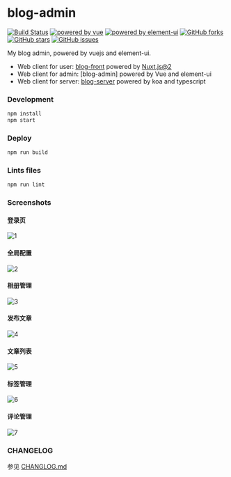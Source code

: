[vue]: https://vuejs.org/
[vue-image]: https://img.shields.io/badge/Powered%20By-Vue-4fc08d.svg?style=flat-square
[element-ui]: http://element.eleme.io
[element-ui-image]: https://img.shields.io/badge/Powered%20By-elementui-409eff.svg?style=flat-square

# blog-admin

[![Build Status](https://travis-ci.org/Chance722/blog-admin.svg?branch=master)](https://travis-ci.org/Chance722/blog-admin)
[![powered by vue][vue-image]][vue]
[![powered by element-ui][element-ui-image]][element-ui]
[![GitHub forks](https://img.shields.io/github/forks/Chance722/blog-admin.svg?style=flat-square)](https://github.com/Chance722/blog-admin/network/members)
[![GitHub stars](https://img.shields.io/github/stars/Chance722/blog-admin.svg?style=flat-square)](https://github.com/Chance722/blog-admin/stargazers)
[![GitHub issues](https://img.shields.io/github/issues/Chance722/blog-admin.svg?style=flat-square)](https://github.com/Chance722/blog-admin/issues)

My blog admin, powered by vuejs and element-ui.

* Web client for user: [blog-front](https://github.com/Chance722/blog-front) powered by [Nuxt.js@2](https://github.com/nuxt/nuxt.js)
* Web client for admin: [blog-admin] powered by Vue and element-ui
* Web client for server: [blog-server](https://github.com/Chance722/blog-admin) powered by koa and typescript

### Development

``` bash
npm install
npm start
```

### Deploy

``` bash
npm run build
```

### Lints files

``` bash
npm run lint
```

### Screenshots

#### 登录页

![1](https://user-images.githubusercontent.com/27771964/51316351-5d54e100-1a8f-11e9-8d3c-592c2b8d7ebb.png)

#### 全局配置

![2](https://user-images.githubusercontent.com/27771964/51316416-8d9c7f80-1a8f-11e9-89d8-c1c30451b700.png)

#### 相册管理

![3](https://user-images.githubusercontent.com/27771964/51316453-aefd6b80-1a8f-11e9-8a04-b4a082761f6d.png)

#### 发布文章

![4](https://user-images.githubusercontent.com/27771964/51316487-c89eb300-1a8f-11e9-9f75-db90a0e6d27c.png)

#### 文章列表

![5](https://user-images.githubusercontent.com/27771964/51316514-dfdda080-1a8f-11e9-9391-ddc5067ccce0.png)

#### 标签管理

![6](https://user-images.githubusercontent.com/27771964/51316544-f84dbb00-1a8f-11e9-9ef1-96b5842ebae1.png)

#### 评论管理

![7](https://user-images.githubusercontent.com/27771964/51316573-08659a80-1a90-11e9-9d0d-841ceecec0ad.png)


### CHANGELOG
参见 [CHANGLOG.md](https://github.com/Chance722/blog-admin/blob/master/CHANGELOG.md)
